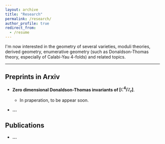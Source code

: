 ```yaml
---
layout: archive
title: "Research"
permalink: /research/
author_profile: true
redirect_from:
  - /resume
---
```


I'm now interested in the geometry of several varieties, moduli theories, derived geometry, enumerative geometry (such as Donaldson-Thomas theory, especially of Calabi-Yau $4$-folds) and related topics.


------

## Preprints in Arxiv

 - **Zero dimensional Donaldson-Thomas invariants of $[\mathbb C^4/\mathbb Z_r]$**.
     - In praperation, to be appear soon.

 - **...**

## Publications

 - **...**
